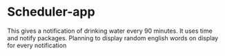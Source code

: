# Scheduler-app
This gives a notification of drinking water every 90 minutes.
It uses time and notify packages.
Planning to display random english words on display for every notification
